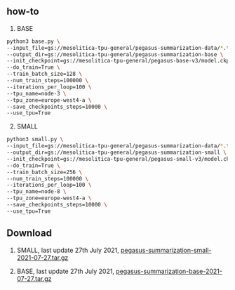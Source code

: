 ## how-to

1. BASE

```bash
python3 base.py \
--input_file=gs://mesolitica-tpu-general/pegasus-summarization-data/*.tfrecord \
--output_dir=gs://mesolitica-tpu-general/pegasus-summarization-base \
--init_checkpoint=gs://mesolitica-tpu-general/pegasus-base-v3/model.ckpt-1500000 \
--do_train=True \
--train_batch_size=128 \
--num_train_steps=100000 \
--iterations_per_loop=100 \
--tpu_name=node-3 \
--tpu_zone=europe-west4-a \
--save_checkpoints_steps=10000 \
--use_tpu=True
```

2. SMALL

```bash
python3 small.py \
--input_file=gs://mesolitica-tpu-general/pegasus-summarization-data/*.tfrecord \
--output_dir=gs://mesolitica-tpu-general/pegasus-summarization-small \
--init_checkpoint=gs://mesolitica-tpu-general/pegasus-small-v3/model.ckpt-1875000 \
--do_train=True \
--train_batch_size=256 \
--num_train_steps=100000 \
--iterations_per_loop=100 \
--tpu_name=node-8 \
--tpu_zone=europe-west4-a \
--save_checkpoints_steps=10000 \
--use_tpu=True
```

## Download

1. SMALL, last update 27th July 2021, [pegasus-summarization-small-2021-07-27.tar.gz](https://f000.backblazeb2.com/file/malaya-model/finetuned/pegasus-summarization-small-2021-07-27.tar.gz)

2. BASE, last update 27th July 2021, [pegasus-summarization-base-2021-07-27.tar.gz](https://f000.backblazeb2.com/file/malaya-model/finetuned/pegasus-summarization-base-2021-07-27.tar.gz)